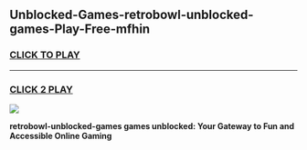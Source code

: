 
## Unblocked-Games-retrobowl-unblocked-games-Play-Free-mfhin
<h3>
<a href="https://premium76.site?title=retrobowl-unblocked-games&ref=23A">CLICK TO PLAY</a></h3>
<hr>

<h3>
<a href="https://premium76.site?title=retrobowl-unblocked-games&ref=23A">CLICK 2 PLAY</a>
  
</h3>

<a href="https://premium76.site?title=retrobowl-unblocked-games&ref=23A"><img src="https://clearcache.store/games.png"></a>


**retrobowl-unblocked-games games unblocked: Your Gateway to Fun and Accessible Online Gaming**
